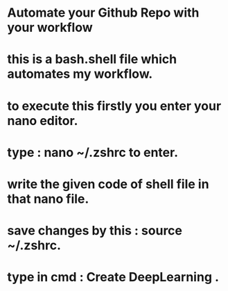 # Automate your Github Repo with your workflow
# this is a bash.shell file which automates my workflow.
# to execute this  firstly you enter your nano editor.
# type : nano ~/.zshrc to enter.
# write the given code of shell file in that nano file.
# save changes by this : source ~/.zshrc.
# type in cmd : Create DeepLearning .